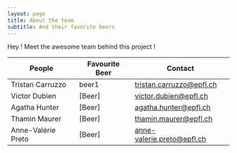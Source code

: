 ```yaml
---
layout: page
title: About the team
subtitle: And their favorite beers
---
```

Hey ! Meet the awesome team behind this project !


| People            | Favourite Beer  | Contact                      |
|-------------------|-----------------|------------------------------|
| Tristan Carruzzo  | beer1           | tristan.carruzzo@epfl.ch     |
| Victor Dubien     | [Beer]          | victor.dubien@epfl.ch        |
| Agatha Hunter     | [Beer]          | agatha.hunter@epfl.ch        |
| Thamin Maurer     | [Beer]          | thamin.maurer@epfl.ch        |
| Anne-Valérie Preto| [Beer]          | anne-valerie.preto@epfl.ch   |